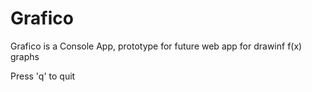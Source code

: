 # Grafico

Grafico is a Console App, prototype for future web app for drawinf f(x) graphs


Press 'q' to quit